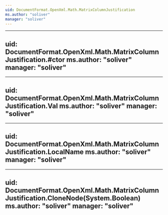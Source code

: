 ```yaml
---
uid: DocumentFormat.OpenXml.Math.MatrixColumnJustification
ms.author: "soliver"
manager: "soliver"
---
```


---
uid: DocumentFormat.OpenXml.Math.MatrixColumnJustification.#ctor
ms.author: "soliver"
manager: "soliver"
---

---
uid: DocumentFormat.OpenXml.Math.MatrixColumnJustification.Val
ms.author: "soliver"
manager: "soliver"
---

---
uid: DocumentFormat.OpenXml.Math.MatrixColumnJustification.LocalName
ms.author: "soliver"
manager: "soliver"
---

---
uid: DocumentFormat.OpenXml.Math.MatrixColumnJustification.CloneNode(System.Boolean)
ms.author: "soliver"
manager: "soliver"
---
